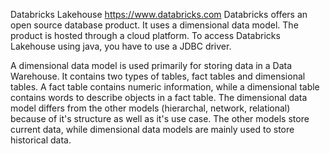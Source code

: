 Databricks Lakehouse
https://www.databricks.com
Databricks offers an open source database product. It uses a dimensional data
model. The product is hosted through a cloud platform. To access Databricks
Lakehouse using java, you have to use a JDBC driver.

A dimensional data model is used primarily for storing data in a Data
Warehouse. It contains two types of tables, fact tables and dimensional tables.
A fact table contains numeric information, while a dimensional table contains
words to describe objects in a fact table. The dimensional data model differs
from the other models (hierarchal, network, relational) because of it's
structure as well as it's use case. The other models store current data, while
dimensional data models are mainly used to store historical data.
